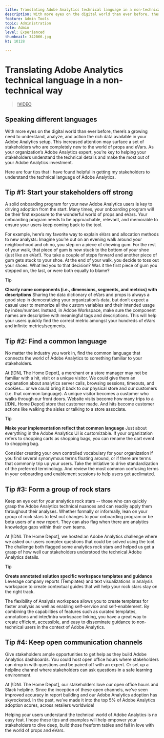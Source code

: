 ```yaml
---
title: Translating Adobe Analytics technical language in a non-technical way
description: With more eyes on the digital world than ever before, there’s a growing need to understand, analyze, and action the rich data available in your Adobe Analytics setup. This increased attention may surface a set of stakeholders who are completely new to the world of props and eVars. As your organization’s Adobe Analytics expert, you’re key to helping your stakeholders understand the technical details and make the most out of your Adobe Analytics investment.
feature: Admin Tools
topic: Administration
role: Admin
level: Experienced
thumbnail: 342066.jpg
kt: 10128

---
```


# Translating Adobe Analytics technical language in a non-technical way

>[!VIDEO](https://video.tv.adobe.com/v/342066/?quality=12&learn=on)

## Speaking different languages

With more eyes on the digital world than ever before, there’s a growing need to understand, analyze, and action the rich data available in your Adobe Analytics setup. This increased attention may surface a set of stakeholders who are completely new to the world of props and eVars. As your organization’s Adobe Analytics expert, you’re key to helping your stakeholders understand the technical details and make the most out of your Adobe Analytics investment.

Here are four tips that I have found helpful in getting my stakeholders to understand the technical language of Adobe Analytics.

## Tip #1: Start your stakeholders off strong

A solid onboarding program for your new Adobe Analytics users is key to driving adoption from the start. Many times, your onboarding program will be their first exposure to the wonderful world of props and eVars. Your onboarding program needs to be approachable, relevant, and memorable to ensure your users keep coming back to the tool.

For example, here’s my favorite way to explain eVars and allocation methods to new analysts: Imagine you’re out on an evening walk around your neighborhood and oh no, you step on a piece of chewing gum. For the rest of your walk, that piece of gum is now stuck to the bottom of your shoe (just like an eVar!). You take a couple of steps forward and another piece of gum gets stuck to your shoe. At the end of your walk, you decide to toss out your shoes. What led you to that decision? Was it the first piece of gum you stepped on, the last, or were both equally to blame?

>[!TIP]
>
>**Clearly name components (i.e., dimensions, segments, and metrics) with descriptions**
>Sharing the data dictionary of eVars and props is always a good step in democratizing your organization’s data, but don’t expect a casual user to memorize all the custom variables and their intended usage by index/number. Instead, in Adobe Workspace, make sure the component names are descriptive with meaningful tags and descriptions. This will help your users quickly find the correct metric amongst your hundreds of eVars and infinite metrics/segments.

## Tip #2: Find a common language

No matter the industry you work in, find the common language that connects the world of Adobe Analytics to something familiar to your stakeholders.

At [!DNL The Home Depot], a merchant or a store manager may not be familiar with a hit, visit or a unique visitor. We could give them an explanation about analytics server calls, browsing sessions, timeouts, and cookies… or we could bring it back to our physical store and our customers (i.e. that common language). A unique visitor becomes a customer who walks through our front doors. Website visits become how many trips to a [!DNL Home Depot] store that customer made. And hits become customer actions like walking the aisles or talking to a store associate.

>[!TIP]
>
>**Make your implementation reflect that common language**
>Just about everything in the Adobe Analytics UI is customizable. If your organization refers to shopping carts as shopping bags, you can rename the cart event to shopping bag.
>
>Consider creating your own controlled vocabulary for your organization if you find several synonymous terms floating around, or if there are terms that commonly trip up your users. Take the initiative to drive standardization of the preferred terminology. And review the most common confusing terms in your onboarding and enablement sessions to help users get acclimated.
 
## Tip #3: Form a group of rock stars

Keep an eye out for your analytics rock stars -- those who can quickly grasp the Adobe Analytics technical nuances and can readily apply them throughout their analyses. Whether formally or informally, lean on your group of rock stars to test out changes to your onboarding program or be beta users of a new report. They can also flag when there are analytics knowledge gaps within their own teams.

At [!DNL The Home Depot], we hosted an Adobe Analytics challenge where we asked our users complex questions that could be solved using the tool. The challenge both flagged some analytics rock stars and helped us get a grasp of how well our stakeholders understood the technical Adobe Analytics details.

>[!TIP]
>
>**Create annotated solution specific workspace templates and guidance**
>Leverage company reports (Templates) and text visualizations in analysis workspace to create contextual guides that will help your rock stars stay on the right track.
>
>The flexibility of Analysis workspace allows you to create templates for faster analysis as well as enabling self-service and self-enablement. By combining the capabilities of features such as curated templates, annotations and inter/intra workspace linking, you have a great way to create efficient, accessible, and easy to disseminate guidance to non-technical users in the context of Adobe Analytics.

## Tip #4: Keep open communication channels

Give stakeholders ample opportunities to get help as they build Adobe Analytics dashboards. You could host open office hours where stakeholders can drop in with questions and be paired off with an expert. Or set up a helpline channel where stakeholders can ask questions in a safe learning environment.

At [!DNL The Home Depot], our stakeholders love our open office hours and Slack helpline. Since the inception of these open channels, we’ve seen improved accuracy in report building and our Adobe Analytics adoption has skyrocketed. In the past, we’ve made it into the top 5% of Adobe Analytics adoption scores, across retailers worldwide!

Helping your users understand the technical world of Adobe Analytics is no easy feat. I hope these tips and examples will help empower your stakeholders to dive deep, build those freeform tables and fall in love with the world of props and eVars.
